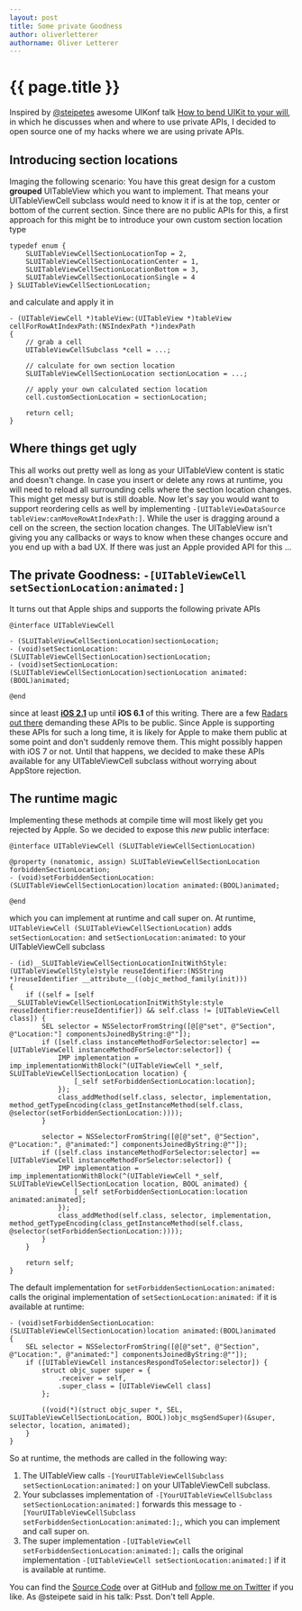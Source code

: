 ```yaml
---
layout: post
title: Some private Goodness
author: oliverletterer
authorname: Oliver Letterer
---
```


{{ page.title }}
================

Inspired by [@steipetes](https://twitter.com/steipete) awesome UIKonf talk [How to bend UIKit to your will](http://www.uikonf.com/speakers/peter_steinberger.html), in which he discusses when and where to use private APIs, I decided to open source one of my hacks where we are using private APIs.

<!--- end preview -->

## Introducing section locations
Imaging the following scenario: You have this great design for a custom __grouped__ UITableView which you want to implement. That means your UITableViewCell subclass would need to know it if is at the top, center or bottom of the current section. Since there are no public APIs for this, a first approach for this might be to introduce your own custom section location type

```
typedef enum {
    SLUITableViewCellSectionLocationTop = 2,
    SLUITableViewCellSectionLocationCenter = 1,
    SLUITableViewCellSectionLocationBottom = 3,
    SLUITableViewCellSectionLocationSingle = 4
} SLUITableViewCellSectionLocation;
```

and calculate and apply it in

```
- (UITableViewCell *)tableView:(UITableView *)tableView cellForRowAtIndexPath:(NSIndexPath *)indexPath
{
	// grab a cell
	UITableViewCellSubclass *cell = ...;
	
	// calculate for own section location
	SLUITableViewCellSectionLocation sectionLocation = ...;
	
	// apply your own calculated section location
	cell.customSectionLocation = sectionLocation;
	
	return cell;
}
```

## Where things get ugly

This all works out pretty well as long as your UITableView content is static and doesn't change. In case you insert or delete any rows at runtime, you will need to reload all surrounding cells where the section location changes. This might get messy but is still doable. Now let's say you would want to support reordering cells as well by implementing `-[UITableViewDataSource tableView:canMoveRowAtIndexPath:]`. While the user is dragging around a cell on the screen, the section location changes. The UITableView isn't giving you any callbacks or ways to know when these changes occure and you end up with a bad UX. If there was just an Apple provided API for this ...

## The private Goodness: `-[UITableViewCell setSectionLocation:animated:]`

It turns out that Apple ships and supports the following private APIs

```
@interface UITableViewCell

- (SLUITableViewCellSectionLocation)sectionLocation;
- (void)setSectionLocation:(SLUITableViewCellSectionLocation)sectionLocation;
- (void)setSectionLocation:(SLUITableViewCellSectionLocation)sectionLocation animated:(BOOL)animated;

@end
```

since at least [__iOS 2.1__](https://github.com/nst/iOS-Runtime-Headers/blob/2.1/Frameworks/UIKit.framework/UITableViewCell.h) up until __iOS 6.1__ of this writing. There are a few [Radars out there](http://openradar.appspot.com/11829507) demanding these APIs to be public. Since Apple is supporting these APIs for such a long time, it is likely for Apple to make them public at some point and don't suddenly remove them. This might possibly happen with iOS 7 or not. Until that happens, we decided to make these APIs available for any UITableViewCell subclass without worrying about AppStore rejection.

## The runtime magic

Implementing these methods at compile time will most likely get you rejected by Apple. So we decided to expose this _new_ public interface:

```
@interface UITableViewCell (SLUITableViewCellSectionLocation)

@property (nonatomic, assign) SLUITableViewCellSectionLocation forbiddenSectionLocation;
- (void)setForbiddenSectionLocation:(SLUITableViewCellSectionLocation)location animated:(BOOL)animated;

@end
```

which you can implement at runtime and call super on. At runtime, `UITableViewCell (SLUITableViewCellSectionLocation)` adds `setSectionLocation:` and `setSectionLocation:animated:` to your UITableViewCell subclass

```
- (id)__SLUITableViewCellSectionLocationInitWithStyle:(UITableViewCellStyle)style reuseIdentifier:(NSString *)reuseIdentifier __attribute__((objc_method_family(init)))
{
    if ((self = [self __SLUITableViewCellSectionLocationInitWithStyle:style reuseIdentifier:reuseIdentifier]) && self.class != [UITableViewCell class]) {
        SEL selector = NSSelectorFromString([@[@"set", @"Section", @"Location:"] componentsJoinedByString:@""]);
        if ([self.class instanceMethodForSelector:selector] == [UITableViewCell instanceMethodForSelector:selector]) {
            IMP implementation = imp_implementationWithBlock(^(UITableViewCell *_self, SLUITableViewCellSectionLocation location) {
                [_self setForbiddenSectionLocation:location];
            });
            class_addMethod(self.class, selector, implementation, method_getTypeEncoding(class_getInstanceMethod(self.class, @selector(setForbiddenSectionLocation:))));
        }
        
        selector = NSSelectorFromString([@[@"set", @"Section", @"Location:", @"animated:"] componentsJoinedByString:@""]);
        if ([self.class instanceMethodForSelector:selector] == [UITableViewCell instanceMethodForSelector:selector]) {
            IMP implementation = imp_implementationWithBlock(^(UITableViewCell *_self, SLUITableViewCellSectionLocation location, BOOL animated) {
                [_self setForbiddenSectionLocation:location animated:animated];
            });
            class_addMethod(self.class, selector, implementation, method_getTypeEncoding(class_getInstanceMethod(self.class, @selector(setForbiddenSectionLocation:))));
        }
    }
    
    return self;
}
```

The default implementation for `setForbiddenSectionLocation:animated:` calls the original implementation of `setSectionLocation:animated:` if it is available at runtime:

```
- (void)setForbiddenSectionLocation:(SLUITableViewCellSectionLocation)location animated:(BOOL)animated
{
    SEL selector = NSSelectorFromString([@[@"set", @"Section", @"Location:", @"animated:"] componentsJoinedByString:@""]);
    if ([UITableViewCell instancesRespondToSelector:selector]) {
        struct objc_super super = {
            .receiver = self,
            .super_class = [UITableViewCell class]
        };
        
        ((void(*)(struct objc_super *, SEL, SLUITableViewCellSectionLocation, BOOL))objc_msgSendSuper)(&super, selector, location, animated);
    }
}
```

So at runtime, the methods are called in the following way:

1. The UITableView calls `-[YourUITableViewCellSubclass setSectionLocation:animated:]` on your UITableViewCell subclass.
2. Your subclasses implementation of `-[YourUITableViewCellSubclass setSectionLocation:animated:]` forwards this message to `-[YourUITableViewCellSubclass setForbiddenSectionLocation:animated:];`, which you can implement and call super on.
3. The super implementation `-[UITableViewCell setForbiddenSectionLocation:animated:];` calls the original implementation `-[UITableViewCell setSectionLocation:animated:]` if it is available at runtime.

You can find the [Source Code](https://github.com/OliverLetterer/SLUITableViewCellSectionLocation) over at GitHub and [follow me on Twitter](https://twitter.com/oletterer) if you like. As @steipete said in his talk: Psst. Don't tell Apple.